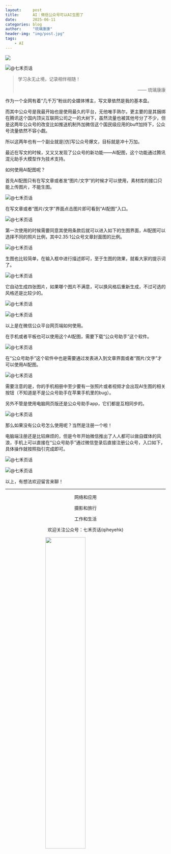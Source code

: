 ```yaml
---
layout:     post
title:      AI｜微信公众号可以AI生图了
date:       2025-06-11
categories: blog
author:     "琉璃康康"
header-img: "img/post.jpg"
tags:
    - AI
---
```


<style>
img{
  display:block;
  margin:0
  auto;
}
</style>

<meta name="referrer" content="never">

![][0]

![@七禾页话][1]

> 学习永无止境，记录相伴相随！
> <p align="right">—— 琉璃康康</p>

作为一个全网有着“几千万”粉丝的全媒体博主，写文章依然是我的基本盘。

而其中公众号是我最开始也是使用最久的平台，无他唯手熟尔，更主要的是其捆绑在腾讯这个国内顶尖互联网公司之一的大树下，虽然流量也被其他号分了不少，但是这两年公众号的改变比如推送机制外加微信这个国民级应用的buff加持下，公众号流量依然不容小觑。

所以这两年也有一个副业就是[仿]写公众号爆文，目标就是冲十万加。

最近在写文的时候，又又又发现了公众号的新功能——AI配图，这个功能通过腾讯混元助手大模型作为技术支持。

如何使用AI配图呢？

首先AI配图只有在写文章或者发“图片/文字”的时候才可以使用，素材库的接口只能上传图片，不能生图。

![@七禾页话][2]

在写文章或者“图片/文字”界面点击图片即可看到“AI配图”入口。

![@七禾页话][3]

第一次使用的时候需要同意其使用条款后就可以进入如下的生图界面，AI配图可以选择不同的照片比例，其中2.35:1公众号文章封面图的比例。

![@七禾页话][4]

生图也比较简单，在输入框中进行描述即可，至于生图的效果，就看大家的提示词了。

![@七禾页话][5]

它自动生成四张图片，如果哪个图片不满意，可以换风格后重新生成，不过可选的风格还是比较少的。

![@七禾页话][6]

![@七禾页话][7]

以上是在微信公众平台网页端如何使用。

在手机或者平板也可以使用这个AI配图，需要下载“公众号助手”这个软件。

![@七禾页话][8]

在“公众号助手”这个软件中也是需要通过发表进入到文章界面或者“图片/文字”才可以使用AI配图。

![@七禾页话][9]

需要注意的是，你的手机相册中至少要有一张照片或者视频才会出现AI生图的相关按钮（不知道是不是公众号助手在苹果手机里的bug）。

另外不管是使用电脑网页版还是公众号助手app，它们都是互相同步的。

![@七禾页话][10]

那么如果没有公众号怎么使用呢？当然是注册一个啦！

电脑端注册还是比较麻烦的，但是今年开始微信推出了人人都可以做自媒体的风浪，手机上可以直接在“公众号助手”通过微信登录后直接注册公众号，入口如下，具体操作就按照指引完成即可。

![@七禾页话][11]

![@七禾页话][12]

以上，有想法欢迎留言来聊！

------------
<p align="center">网络和应用</p>
<p align="center">摄影和旅行</p>
<p align="center">工作和生活</p>
<p align="center">欢迎关注公众号：七禾页话(qiheyehk)</p>
<img src="https://mmbiz.qpic.cn/mmbiz_jpg/QqiaFS6NT0eAaCjLpPgUZricqK7lIOO3hYEYIbjibRlYaiaTsib0reaQfQTmaibVw2QqZLibBWpCHJdg0v3V7yX8sQgWw/0?wx_fmt=jpeg" width="50%"/>


[0]: http://mmbiz.qpic.cn/mmbiz_gif/QqiaFS6NT0eCHicr2j8v4oD4rClUscedr9r55alibqTP1e9kss3HO7voULLsEv4yicuFFy0IJJeLAzX88yzyU9VTgA/640?wx_fmt=gif


[1]: https://mmbiz.qpic.cn/mmbiz_jpg/QqiaFS6NT0eBp6TAALRMUpkZ62P6YbLkLsNOiceEwQiaibp3S820ubrBVLDicT48Vsic5GtEygOjAG3USsNJSUR7ibmVA/640?wx_fmt=jpeg&amp;from=appmsg


[2]: https://mmbiz.qpic.cn/mmbiz_png/QqiaFS6NT0eBp6TAALRMUpkZ62P6YbLkL5mC0Rh9ibibeicBoa3HtUhooFh34W1VlvNglz1yCk99Eiblp0fyiaFRT3AQ/640?wx_fmt=png&amp;from=appmsg


[3]: https://mmbiz.qpic.cn/mmbiz_png/QqiaFS6NT0eBp6TAALRMUpkZ62P6YbLkLY7NVU11pPLNM6amEJL4GHunZfXgWy5v0B4wxx2Wx8jJp6icUF5eyEgw/640?wx_fmt=png&amp;from=appmsg


[4]: https://mmbiz.qpic.cn/mmbiz_png/QqiaFS6NT0eBp6TAALRMUpkZ62P6YbLkLUMBJ5ibqk8Vib74mhhdynDuaqPQqAICAfbvuZjDX7owAgIAlrRZglAag/640?wx_fmt=png&amp;from=appmsg


[5]: https://mmbiz.qpic.cn/mmbiz_png/QqiaFS6NT0eBp6TAALRMUpkZ62P6YbLkLEsLPmEVyERg7ZaicFb4iajMl5TmiaOCjrE8mDfkOZQhoIt2cyPZ1ekhXQ/640?wx_fmt=png&amp;from=appmsg


[6]: https://mmbiz.qpic.cn/mmbiz_png/QqiaFS6NT0eBp6TAALRMUpkZ62P6YbLkLs450taLNFH7RdjI1iaEOiasV1K3TXqcOJzzxgs7kumNm2JiatuDLgtWrw/640?wx_fmt=png&amp;from=appmsg


[7]: https://mmbiz.qpic.cn/mmbiz_png/QqiaFS6NT0eBp6TAALRMUpkZ62P6YbLkLhezNLYfzUia8h07ULThYxVHQZ3mHovvvBo1ucAp7kLlKVm6yeic4v94Q/640?wx_fmt=png&amp;from=appmsg


[8]: https://mmbiz.qpic.cn/mmbiz_jpg/QqiaFS6NT0eBp6TAALRMUpkZ62P6YbLkLc90nzhd8zcnzdatNPYJAiaEibxr5jqJMgicthWsiczJb9IqjZv0a7yWo2Q/640?wx_fmt=jpeg&amp;from=appmsg


[9]: https://mmbiz.qpic.cn/mmbiz_png/QqiaFS6NT0eBp6TAALRMUpkZ62P6YbLkLlDiazqdXhodW1Nr2Viaico913Tica89At97F2YD1ib33cFTLaoovfUpy8qA/640?wx_fmt=png&amp;from=appmsg


[10]: https://mmbiz.qpic.cn/mmbiz_png/QqiaFS6NT0eBp6TAALRMUpkZ62P6YbLkLGx2ohSaehJJHJGtibCia1srOSXLQ4SRcGzia2HFzElMZ8sk4p9xib44Aiaw/640?wx_fmt=png&amp;from=appmsg


[11]: https://mmbiz.qpic.cn/mmbiz_jpg/QqiaFS6NT0eBp6TAALRMUpkZ62P6YbLkLEbiafpqWaFGlxsWibicq8WAO9TmLcw2TaA2Aq5EbuvYoB6oCQ5GMB5I9A/640?wx_fmt=jpeg&amp;from=appmsg


[12]: https://mmbiz.qpic.cn/mmbiz_jpg/QqiaFS6NT0eBp6TAALRMUpkZ62P6YbLkLribtIN8JtFrvrVdESibicB3zGTKOIWOIvjuTGzaniaKlsvZd1kOh2nF8VQ/640?wx_fmt=jpeg&amp;from=appmsg


